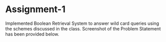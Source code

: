 # Assignment-1
Implemented Boolean Retrieval System to answer wild card queries using the schemes discussed in the class. Screenshot of the Problem Statement has been provided below.
